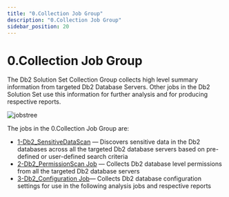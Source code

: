 ```yaml
---
title: "0.Collection Job Group"
description: "0.Collection Job Group"
sidebar_position: 20
---
```


# 0.Collection Job Group

The Db2 Solution Set Collection Group collects high level summary information from targeted Db2
Database Servers. Other jobs in the Db2 Solution Set use this information for further analysis and
for producing respective reports.

![jobstree](/img/product_docs/accessanalyzer/12.0/solutions/databases/db2/collection/jobstree.webp)

The jobs in the 0.Collection Job Group are:

- [1-Db2_SensitiveDataScan](/docs/accessanalyzer/12.0/solutions/databases/db2/collection/db2_sensitivedatascan.md) — Discovers sensitive data in the Db2
  databases across all the targeted Db2 database servers based on pre-defined or user-defined search
  criteria
- [2-Db2_PermissionScan Job](/docs/accessanalyzer/12.0/solutions/databases/db2/collection/db2_permissionscan.md) — Collects Db2 database level permissions from
  all the targeted Db2 database servers
- [3-Db2_Configuration Job](/docs/accessanalyzer/12.0/solutions/databases/db2/collection/db2_configuration.md)— Collects Db2 database configuration settings for
  use in the following analysis jobs and respective reports
